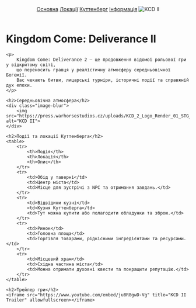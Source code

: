 <!DOCTYPE html>
<html>
<head>
    <title>Kingdom Come: Deliverance II - Середньовічний світ</title>
    <meta charset="UTF-8">
    <!-- Підключення зовнішнього CSS -->
    <link rel="stylesheet" href="main.css">
</head>
<body>

<header>
    <a href="main.html">Основна</a>
    <a href="locations.html">Локації</a>
    <a href="kuttenberg.html">Куттенберг</a>
    <a href="information.html">Інформація</a>
    <img src="https://press.warhorsestudios.cz/uploads/KCD_2_Logo_Render_01_STG_13v1_9836a817ed.jpg" alt="KCD II">
</header>

<div class="content">
    <h1>Kingdom Come: Deliverance II</h1>

    <p>
        Kingdom Come: Deliverance 2 — це продовження відомої рольової гри у відкритому світі,
        що переносить гравця у реалістичну атмосферу середньовічної Богемії.
        Вас чекають битви, лицарські турніри, історичні події та справжній дух епохи.
    </p>

    <h2>Середньовічна атмосфера</h2>
    <div class="image-blur">
        <img src="https://press.warhorsestudios.cz/uploads/KCD_2_Logo_Render_01_STG_13v1_9836a817ed.jpg" alt="KCD II">
    </div>

    <h2>Події та локації Куттенберга</h2>
    <table>
        <tr>
            <th>Подія</th>
            <th>Локація</th>
            <th>Опис</th>
        </tr>
        <tr>
            <td>Обід у таверні</td>
            <td>Центр міста</td>
            <td>Місце для зустрічі з NPC та отримання завдань.</td>
        </tr>
        <tr>
            <td>Відвідини кузні</td>
            <td>Кузня Куттенберга</td>
            <td>Тут можна купити або полагодити обладунки та зброю.</td>
        </tr>
        <tr>
            <td>Ринок</td>
            <td>Головна площа</td>
            <td>Торгівля товарами, рідкісними інгредієнтами та ресурсами.</td>
        </tr>
        <tr>
            <td>Місцевий храм</td>
            <td>Східна частина міста</td>
            <td>Можна отримати духовні квести та покращити репутацію.</td>
        </tr>
    </table>

    <h2>Трейлер гри</h2>
    <iframe src="https://www.youtube.com/embed/ju8R8gwD-Vg" title="KCD II Trailer" allowfullscreen></iframe>
</div>

<script>
let lastScroll = 0;
const header = document.querySelector("header");

window.addEventListener("scroll", () => {
  const currentScroll = window.pageYOffset;

  if (currentScroll > lastScroll && currentScroll > 100) {
    // скрол вниз – ховаємо шапку
    header.classList.add("hidden");
  } else {
    // скрол вверх – показуємо шапку
    header.classList.remove("hidden");
  }

  lastScroll = currentScroll;
});
</script>
</body>
</html>


